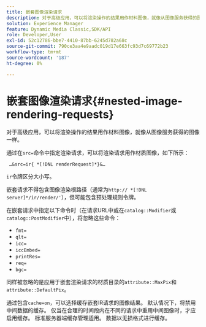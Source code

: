 ```yaml
---
title: 嵌套图像渲染请求
description: 对于高级应用，可以将渲染操作的结果用作材料图像，就像从图像服务获得的图像一样。
solution: Experience Manager
feature: Dynamic Media Classic,SDK/API
role: Developer,User
exl-id: 52c12786-bbe7-4410-87bb-6245d782a68c
source-git-commit: 790ce3aa4e9aadc019d17e663fc93d7c69772b23
workflow-type: tm+mt
source-wordcount: '187'
ht-degree: 0%

---
```


# 嵌套图像渲染请求{#nested-image-rendering-requests}

对于高级应用，可以将渲染操作的结果用作材料图像，就像从图像服务获得的图像一样。

通过在`src=`命令中指定渲染请求，可以将渲染请求用作材质图像，如下所示：

` …&src=ir{ *[!DNL renderRequest]*}&…`

`ir`令牌区分大小写。

嵌套请求不得包含图像渲染根路径（通常为`http:// *[!DNL server]*/ir/render/'`），但可能包含预处理规则令牌。

在嵌套请求中指定以下命令时（在请求URL中或在`catalog::Modifier`或`catalog::PostModifier`中），将忽略这些命令：

* `fmt=`
* `qlt=`
* `icc=`
* `iccEmbed=`
* `printRes=`
* `req=`
* `bgc=`

同样被忽略的是应用于嵌套渲染请求的材质目录的`attribute::MaxPix`和`attribute::DefaultPix`。

通过包含`cache=on`，可以选择缓存嵌套IR请求的图像结果。 默认情况下，将禁用中间数据的缓存。 仅当在合理的时间段内在不同的请求中重用中间图像时，才应启用缓存。 标准服务器端缓存管理适用。 数据以无损格式进行缓存。

